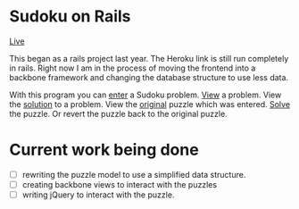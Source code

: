 # Sudoku on Rails

[Live](http://sudoku-on-rails.herokuapp.com/)

This began as a rails project last year. The Heroku link is still run completely in rails. Right now I am in the process of moving the frontend into a backbone framework and changing the database structure to use less data.

With this program you can [enter](http://sudoku-on-rails.herokuapp.com/puzzles/new) a Sudoku problem. [View](http://sudoku-on-rails.herokuapp.com/puzzles/1) a problem. View the [solution](http://sudoku-on-rails.herokuapp.com/puzzles/1/display_solution) to a problem. View the [original](http://sudoku-on-rails.herokuapp.com/puzzles/1/display_original) puzzle which was entered. [Solve](http://sudoku-on-rails.herokuapp.com/puzzles/1/solve) the puzzle. Or revert the puzzle back to the original puzzle.

# Current work being done
-[ ] rewriting the puzzle model to use a simplified data structure.
-[ ] creating backbone views to interact with the puzzles
-[ ] writing jQuery to interact with the puzzle.
